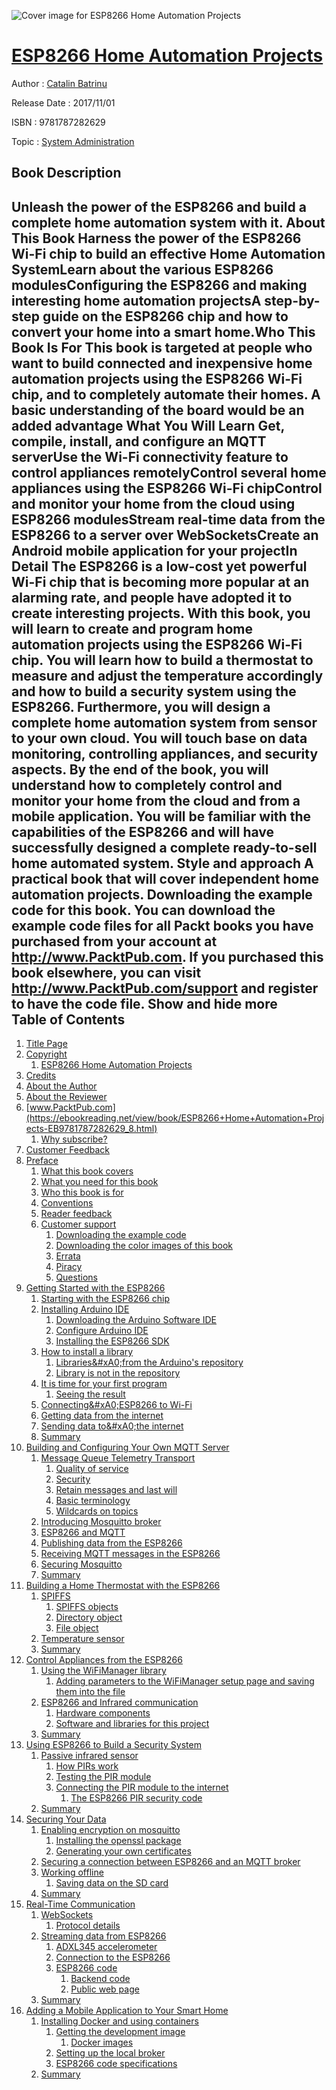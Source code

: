 ![Cover image for ESP8266 Home Automation Projects](https://imgdetail.ebookreading.net/cover/cover/system_admin/EB9781787282629.jpg)

[ESP8266 Home Automation Projects](https://ebookreading.net/view/book/ESP8266+Home+Automation+Projects-EB9781787282629_1.html "ESP8266 Home Automation Projects")
====================================================================================================================

Author : [Catalin Batrinu](https://ebookreading.net/search/author/Catalin+Batrinu)

Release Date : 2017/11/01

ISBN : 9781787282629

Topic : [System Administration](https://ebookreading.net/search/category/system-administration)

Book Description
-----------------

 Unleash the power of the ESP8266 and build a complete home automation system with it.
About This Book
Harness the power of the ESP8266 Wi-Fi chip to build an effective Home Automation SystemLearn about the various ESP8266 modulesConfiguring the ESP8266 and making interesting home automation projectsA step-by-step guide on the ESP8266 chip and how to convert your home into a smart home.Who This Book Is For
This book is targeted at people who want to build connected and inexpensive home automation projects using the ESP8266 Wi-Fi chip, and to completely automate their homes. A basic understanding of the board would be an added advantage
What You Will Learn
Get, compile, install, and configure an MQTT serverUse the Wi-Fi connectivity feature to control appliances remotelyControl several home appliances using the ESP8266 Wi-Fi chipControl and monitor your home from the cloud using ESP8266 modulesStream real-time data from the ESP8266 to a server over WebSocketsCreate an Android mobile application for your projectIn Detail
The ESP8266 is a low-cost yet powerful Wi-Fi chip that is becoming more popular at an alarming rate, and people have adopted it to create interesting projects.
With this book, you will learn to create and program home automation projects using the ESP8266 Wi-Fi chip. You will learn how to build a thermostat to measure and adjust the temperature accordingly and how to build a security system using the ESP8266. Furthermore, you will design a complete home automation system from sensor to your own cloud. You will touch base on data monitoring, controlling appliances, and security aspects.
By the end of the book, you will understand how to completely control and monitor your home from the cloud and from a mobile application. You will be familiar with the capabilities of the ESP8266 and will have successfully designed a complete ready-to-sell home automated system.
Style and approach
A practical book that will cover independent home automation projects.
Downloading the example code for this book. You can download the example code files for all Packt books you have purchased from your account at http://www.PacktPub.com. If you purchased this book elsewhere, you can visit http://www.PacktPub.com/support and register to have the code file.
        Show and hide more                
Table of Contents
-----------------

1. [Title Page](https://ebookreading.net/view/book/ESP8266+Home+Automation+Projects-EB9781787282629_2.html)
1. [Copyright](https://ebookreading.net/view/book/ESP8266+Home+Automation+Projects-EB9781787282629_3.html)
    1. [ESP8266 Home Automation Projects](https://ebookreading.net/view/book/ESP8266+Home+Automation+Projects-EB9781787282629_4.html)
1. [Credits](https://ebookreading.net/view/book/ESP8266+Home+Automation+Projects-EB9781787282629_5.html)
1. [About the Author](https://ebookreading.net/view/book/ESP8266+Home+Automation+Projects-EB9781787282629_6.html)
1. [About the Reviewer](https://ebookreading.net/view/book/ESP8266+Home+Automation+Projects-EB9781787282629_7.html)
1. [www.PacktPub.com](https://ebookreading.net/view/book/ESP8266+Home+Automation+Projects-EB9781787282629_8.html)
    1. [Why subscribe?](https://ebookreading.net/view/book/ESP8266+Home+Automation+Projects-EB9781787282629_9.html)
1. [Customer Feedback](https://ebookreading.net/view/book/ESP8266+Home+Automation+Projects-EB9781787282629_10.html)
1. [Preface](https://ebookreading.net/view/book/ESP8266+Home+Automation+Projects-EB9781787282629_12.html)
    1. [What this book covers](https://ebookreading.net/view/book/ESP8266+Home+Automation+Projects-EB9781787282629_13.html)
    1. [What you need for this book](https://ebookreading.net/view/book/ESP8266+Home+Automation+Projects-EB9781787282629_14.html)
    1. [Who this book is for](https://ebookreading.net/view/book/ESP8266+Home+Automation+Projects-EB9781787282629_15.html)
    1. [Conventions](https://ebookreading.net/view/book/ESP8266+Home+Automation+Projects-EB9781787282629_16.html)
    1. [Reader feedback](https://ebookreading.net/view/book/ESP8266+Home+Automation+Projects-EB9781787282629_17.html)
    1. [Customer support](https://ebookreading.net/view/book/ESP8266+Home+Automation+Projects-EB9781787282629_18.html)
        1. [Downloading the example code](https://ebookreading.net/view/book/ESP8266+Home+Automation+Projects-EB9781787282629_19.html)
        1. [Downloading the color images of this book](https://ebookreading.net/view/book/ESP8266+Home+Automation+Projects-EB9781787282629_20.html)
        1. [Errata](https://ebookreading.net/view/book/ESP8266+Home+Automation+Projects-EB9781787282629_21.html)
        1. [Piracy](https://ebookreading.net/view/book/ESP8266+Home+Automation+Projects-EB9781787282629_22.html)
        1. [Questions](https://ebookreading.net/view/book/ESP8266+Home+Automation+Projects-EB9781787282629_23.html)
1. [Getting Started with the ESP8266](https://ebookreading.net/view/book/ESP8266+Home+Automation+Projects-EB9781787282629_24.html)
    1. [Starting with the ESP8266 chip](https://ebookreading.net/view/book/ESP8266+Home+Automation+Projects-EB9781787282629_25.html)
    1. [Installing Arduino IDE](https://ebookreading.net/view/book/ESP8266+Home+Automation+Projects-EB9781787282629_26.html)
        1. [Downloading the Arduino Software IDE](https://ebookreading.net/view/book/ESP8266+Home+Automation+Projects-EB9781787282629_27.html)
        1. [Configure Arduino IDE](https://ebookreading.net/view/book/ESP8266+Home+Automation+Projects-EB9781787282629_28.html)
        1. [Installing the ESP8266 SDK](https://ebookreading.net/view/book/ESP8266+Home+Automation+Projects-EB9781787282629_29.html)
    1. [How to install a library](https://ebookreading.net/view/book/ESP8266+Home+Automation+Projects-EB9781787282629_30.html)
        1. [Libraries&amp;#xA0;from the Arduino&#39;s repository](https://ebookreading.net/view/book/ESP8266+Home+Automation+Projects-EB9781787282629_31.html)
        1. [Library is not in the repository](https://ebookreading.net/view/book/ESP8266+Home+Automation+Projects-EB9781787282629_32.html)
    1. [It is time for your first program](https://ebookreading.net/view/book/ESP8266+Home+Automation+Projects-EB9781787282629_33.html)
        1. [Seeing the result](https://ebookreading.net/view/book/ESP8266+Home+Automation+Projects-EB9781787282629_34.html)
    1. [Connecting&amp;#xA0;ESP8266 to Wi-Fi](https://ebookreading.net/view/book/ESP8266+Home+Automation+Projects-EB9781787282629_35.html)
    1. [Getting data from the internet](https://ebookreading.net/view/book/ESP8266+Home+Automation+Projects-EB9781787282629_36.html)
    1. [Sending data to&amp;#xA0;the internet](https://ebookreading.net/view/book/ESP8266+Home+Automation+Projects-EB9781787282629_37.html)
    1. [Summary](https://ebookreading.net/view/book/ESP8266+Home+Automation+Projects-EB9781787282629_38.html)
1. [Building and Configuring Your Own MQTT Server](https://ebookreading.net/view/book/ESP8266+Home+Automation+Projects-EB9781787282629_39.html)
    1. [Message Queue Telemetry Transport](https://ebookreading.net/view/book/ESP8266+Home+Automation+Projects-EB9781787282629_40.html)
        1. [Quality of service](https://ebookreading.net/view/book/ESP8266+Home+Automation+Projects-EB9781787282629_41.html)
        1. [Security](https://ebookreading.net/view/book/ESP8266+Home+Automation+Projects-EB9781787282629_42.html)
        1. [Retain messages and last will](https://ebookreading.net/view/book/ESP8266+Home+Automation+Projects-EB9781787282629_43.html)
        1. [Basic terminology](https://ebookreading.net/view/book/ESP8266+Home+Automation+Projects-EB9781787282629_44.html)
        1. [Wildcards on topics](https://ebookreading.net/view/book/ESP8266+Home+Automation+Projects-EB9781787282629_45.html)
    1. [Introducing Mosquitto broker](https://ebookreading.net/view/book/ESP8266+Home+Automation+Projects-EB9781787282629_46.html)
    1. [ESP8266 and MQTT](https://ebookreading.net/view/book/ESP8266+Home+Automation+Projects-EB9781787282629_47.html)
    1. [Publishing data from the ESP8266](https://ebookreading.net/view/book/ESP8266+Home+Automation+Projects-EB9781787282629_48.html)
    1. [Receiving MQTT messages in the ESP8266](https://ebookreading.net/view/book/ESP8266+Home+Automation+Projects-EB9781787282629_49.html)
    1. [Securing Mosquitto](https://ebookreading.net/view/book/ESP8266+Home+Automation+Projects-EB9781787282629_50.html)
    1. [Summary](https://ebookreading.net/view/book/ESP8266+Home+Automation+Projects-EB9781787282629_51.html)
1. [Building a Home Thermostat with the ESP8266](https://ebookreading.net/view/book/ESP8266+Home+Automation+Projects-EB9781787282629_52.html)
    1. [SPIFFS](https://ebookreading.net/view/book/ESP8266+Home+Automation+Projects-EB9781787282629_53.html)
        1. [SPIFFS objects](https://ebookreading.net/view/book/ESP8266+Home+Automation+Projects-EB9781787282629_54.html)
        1. [Directory object](https://ebookreading.net/view/book/ESP8266+Home+Automation+Projects-EB9781787282629_55.html)
        1. [File object](https://ebookreading.net/view/book/ESP8266+Home+Automation+Projects-EB9781787282629_56.html)
    1. [Temperature sensor](https://ebookreading.net/view/book/ESP8266+Home+Automation+Projects-EB9781787282629_57.html)
    1. [Summary](https://ebookreading.net/view/book/ESP8266+Home+Automation+Projects-EB9781787282629_58.html)
1. [Control Appliances from the ESP8266](https://ebookreading.net/view/book/ESP8266+Home+Automation+Projects-EB9781787282629_59.html)
    1. [Using the WiFiManager library](https://ebookreading.net/view/book/ESP8266+Home+Automation+Projects-EB9781787282629_60.html)
        1. [Adding parameters to the WiFiManager setup page and saving them into the file](https://ebookreading.net/view/book/ESP8266+Home+Automation+Projects-EB9781787282629_61.html)
    1. [ESP8266 and Infrared communication](https://ebookreading.net/view/book/ESP8266+Home+Automation+Projects-EB9781787282629_62.html)
        1. [Hardware components](https://ebookreading.net/view/book/ESP8266+Home+Automation+Projects-EB9781787282629_63.html)
        1. [Software and libraries for this project](https://ebookreading.net/view/book/ESP8266+Home+Automation+Projects-EB9781787282629_64.html)
    1. [Summary](https://ebookreading.net/view/book/ESP8266+Home+Automation+Projects-EB9781787282629_65.html)
1. [Using ESP8266 to Build a Security System](https://ebookreading.net/view/book/ESP8266+Home+Automation+Projects-EB9781787282629_66.html)
    1. [Passive infrared sensor](https://ebookreading.net/view/book/ESP8266+Home+Automation+Projects-EB9781787282629_67.html)
        1. [How PIRs work](https://ebookreading.net/view/book/ESP8266+Home+Automation+Projects-EB9781787282629_68.html)
        1. [Testing the PIR module](https://ebookreading.net/view/book/ESP8266+Home+Automation+Projects-EB9781787282629_69.html)
        1. [Connecting the PIR module to the internet](https://ebookreading.net/view/book/ESP8266+Home+Automation+Projects-EB9781787282629_70.html)
            1. [The ESP8266 PIR security code](https://ebookreading.net/view/book/ESP8266+Home+Automation+Projects-EB9781787282629_71.html)
    1. [Summary](https://ebookreading.net/view/book/ESP8266+Home+Automation+Projects-EB9781787282629_72.html)
1. [Securing Your Data](https://ebookreading.net/view/book/ESP8266+Home+Automation+Projects-EB9781787282629_73.html)
    1. [Enabling encryption on mosquitto](https://ebookreading.net/view/book/ESP8266+Home+Automation+Projects-EB9781787282629_74.html)
        1. [Installing the openssl package](https://ebookreading.net/view/book/ESP8266+Home+Automation+Projects-EB9781787282629_75.html)
        1. [Generating your own certificates](https://ebookreading.net/view/book/ESP8266+Home+Automation+Projects-EB9781787282629_76.html)
    1. [Securing a connection between ESP8266 and an MQTT broker](https://ebookreading.net/view/book/ESP8266+Home+Automation+Projects-EB9781787282629_77.html)
    1. [Working offline](https://ebookreading.net/view/book/ESP8266+Home+Automation+Projects-EB9781787282629_78.html)
        1. [Saving data on the SD card](https://ebookreading.net/view/book/ESP8266+Home+Automation+Projects-EB9781787282629_79.html)
    1. [Summary](https://ebookreading.net/view/book/ESP8266+Home+Automation+Projects-EB9781787282629_80.html)
1. [Real-Time Communication](https://ebookreading.net/view/book/ESP8266+Home+Automation+Projects-EB9781787282629_81.html)
    1. [WebSockets](https://ebookreading.net/view/book/ESP8266+Home+Automation+Projects-EB9781787282629_82.html)
        1. [Protocol details](https://ebookreading.net/view/book/ESP8266+Home+Automation+Projects-EB9781787282629_83.html)
    1. [Streaming data from ESP8266](https://ebookreading.net/view/book/ESP8266+Home+Automation+Projects-EB9781787282629_84.html)
        1. [ADXL345 accelerometer](https://ebookreading.net/view/book/ESP8266+Home+Automation+Projects-EB9781787282629_85.html)
        1. [Connection to the ESP8266](https://ebookreading.net/view/book/ESP8266+Home+Automation+Projects-EB9781787282629_86.html)
        1. [ESP8266 code](https://ebookreading.net/view/book/ESP8266+Home+Automation+Projects-EB9781787282629_87.html)
            1. [Backend code](https://ebookreading.net/view/book/ESP8266+Home+Automation+Projects-EB9781787282629_88.html)
            1. [Public web page](https://ebookreading.net/view/book/ESP8266+Home+Automation+Projects-EB9781787282629_89.html)
    1. [Summary](https://ebookreading.net/view/book/ESP8266+Home+Automation+Projects-EB9781787282629_90.html)
1. [Adding a Mobile Application to Your Smart Home](https://ebookreading.net/view/book/ESP8266+Home+Automation+Projects-EB9781787282629_91.html)
    1. [Installing Docker and using containers](https://ebookreading.net/view/book/ESP8266+Home+Automation+Projects-EB9781787282629_92.html)
        1. [Getting the development image](https://ebookreading.net/view/book/ESP8266+Home+Automation+Projects-EB9781787282629_93.html)
            1. [Docker images](https://ebookreading.net/view/book/ESP8266+Home+Automation+Projects-EB9781787282629_94.html)
        1. [Setting up the local broker](https://ebookreading.net/view/book/ESP8266+Home+Automation+Projects-EB9781787282629_95.html)
        1. [ESP8266 code specifications](https://ebookreading.net/view/book/ESP8266+Home+Automation+Projects-EB9781787282629_96.html)
    1. [Summary](https://ebookreading.net/view/book/ESP8266+Home+Automation+Projects-EB9781787282629_97.html)

